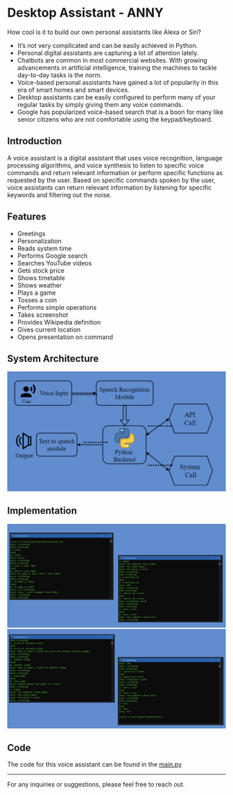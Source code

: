 # Desktop Assistant - ANNY

How cool is it to build our own personal assistants like Alexa or Siri?

- It’s not very complicated and can be easily achieved in Python.
- Personal digital assistants are capturing a lot of attention lately.
- Chatbots are common in most commercial websites. With growing advancements in artificial intelligence, training the machines to tackle day-to-day tasks is the norm.
- Voice-based personal assistants have gained a lot of popularity in this era of smart homes and smart devices.
- Desktop assistants can be easily configured to perform many of your regular tasks by simply giving them any voice commands.
- Google has popularized voice-based search that is a boon for many like senior citizens who are not comfortable using the keypad/keyboard.

## Introduction

A voice assistant is a digital assistant that uses voice recognition, language processing algorithms, and voice synthesis to listen to specific voice commands and return relevant information or perform specific functions as requested by the user. Based on specific commands spoken by the user, voice assistants can return relevant information by listening for specific keywords and filtering out the noise.

## Features

- Greetings
- Personalization
- Reads system time
- Performs Google search
- Searches YouTube videos
- Gets stock price
- Shows timetable
- Shows weather  
- Plays a game
- Tosses a coin
- Performs simple operations
- Takes screenshot
- Provides Wikipedia definition
- Gives current location 
- Opens presentation on command

## System Architecture 
![architecture](system_arc.png)

## Implementation

![Screenshot 1](image_1.png)
![Screenshot 2](image_2.png)
<!-- Add more screenshots as necessary -->

## Code

The code for this voice assistant can be found in the [main.py](main.py)

---

For any inquiries or suggestions, please feel free to reach out.
